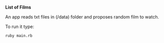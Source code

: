 **List of Films**

An app reads txt files in (/data) folder and proposes random film to watch.

To run it type:

~~~
ruby main.rb
~~~
